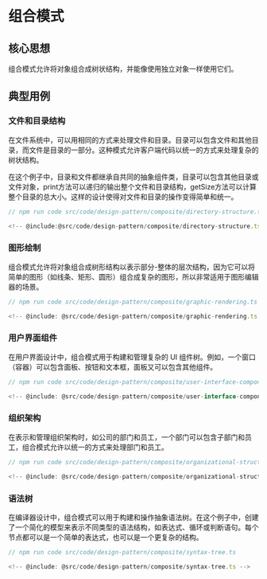 # 组合模式

## 核心思想

组合模式允许将对象组合成树状结构，并能像使用独立对象一样使用它们。

## 典型用例

### 文件和目录结构

在文件系统中，可以用相同的方式来处理文件和目录。目录可以包含文件和其他目录，而文件是目录的一部分。这种模式允许客户端代码以统一的方式来处理复杂的树状结构。

在这个例子中，目录和文件都继承自共同的抽象组件类，目录可以包含其他目录或文件对象，print方法可以递归的输出整个文件和目录结构，getSize方法可以计算整个目录的总大小。这样的设计使得对文件和目录的操作变得简单和统一。

```ts
// npm run code src/code/design-pattern/composite/directory-structure.ts

<!-- @include:@src/code/design-pattern/composite/directory-structure.ts -->
```

### 图形绘制

组合模式允许将对象组合成树形结构以表示部分-整体的层次结构，因为它可以将简单的图形（如线条、矩形、圆形）组合成复杂的图形，所以非常适用于图形编辑器的场景。

```ts
// npm run code src/code/design-pattern/composite/graphic-rendering.ts

<!-- @include: @src/code/design-pattern/composite/graphic-rendering.ts -->
```

### 用户界面组件

在用户界面设计中，组合模式用于构建和管理复杂的 UI 组件树。例如，一个窗口（容器）可以包含面板、按钮和文本框，面板又可以包含其他组件。

```ts
// npm run code src/code/design-pattern/composite/user-interface-component.ts

<!-- @include: @src/code/design-pattern/composite/user-interface-component.ts -->
```

### 组织架构

在表示和管理组织架构时，如公司的部门和员工，一个部门可以包含子部门和员工，组合模式允许以统一的方式来处理部门和员工。

```ts
// npm run code src/code/design-pattern/composite/organizational-structure.ts

<!-- @include: @src/code/design-pattern/composite/organizational-structure.ts -->
```

### 语法树

在编译器设计中，组合模式可以用于构建和操作抽象语法树。在这个例子中，创建了一个简化的模型来表示不同类型的语法结构，如表达式、循环或判断语句。每个节点都可以是一个简单的表达式，也可以是一个更复杂的结构。

```ts
// npm run code src/code/design-pattern/composite/syntax-tree.ts

<!-- @include: @src/code/design-pattern/composite/syntax-tree.ts -->
```